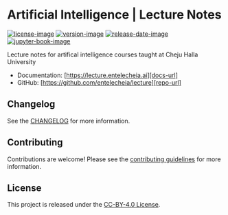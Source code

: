 # Artificial Intelligence | Lecture Notes

[![license-image]][license-url]
[![version-image]][release-url]
[![release-date-image]][release-url]
[![jupyter-book-image]][jupyter book]

<!-- Links: -->

[license-image]: https://img.shields.io/github/license/entelecheia/lecture
[license-url]: https://github.com/entelecheia/lecture/blob/main/LICENSE
[version-image]: https://img.shields.io/github/v/release/entelecheia/lecture?sort=semver
[release-date-image]: https://img.shields.io/github/release-date/entelecheia/lecture
[release-url]: https://github.com/entelecheia/lecture/releases
[jupyter-book-image]: https://jupyterbook.org/en/stable/_images/badge.svg
[jupyter book]: https://jupyterbook.org
[repo-url]: https://github.com/entelecheia/lecture
[docs-url]: https://lecture.entelecheia.ai
[changelog]: https://github.com/entelecheia/lecture/blob/main/CHANGELOG.md
[contributing guidelines]: https://github.com/entelecheia/lecture/blob/main/CONTRIBUTING.md

<!-- Links: -->

Lecture notes for artifical intelligence courses taught at Cheju Halla University

- Documentation: [https://lecture.entelecheia.ai][docs-url]
- GitHub: [https://github.com/entelecheia/lecture][repo-url]

## Changelog

See the [CHANGELOG] for more information.

## Contributing

Contributions are welcome! Please see the [contributing guidelines] for more information.

## License

This project is released under the [CC-BY-4.0 License][license-url].
